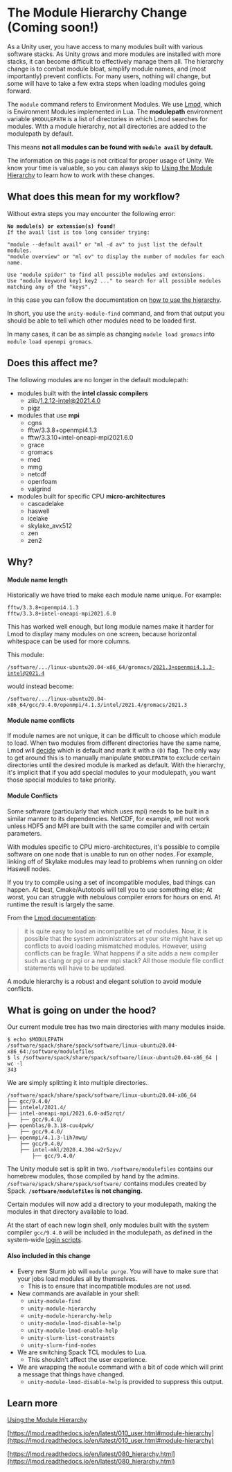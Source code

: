 # The Module Hierarchy Change (Coming soon!) #

As a Unity user, you have access to many modules built with various software stacks. As Unity grows and more modules are installed with more stacks, it can become difficult to effectively manage them all. The hierarchy change is to combat module bloat, simplify module names, and (most importantly) prevent conflicts. For many users, nothing will change, but some will have to take a few extra steps when loading modules going forward.

The <red>`module`</red> command refers to Environment Modules. We use [Lmod](https://lmod.readthedocs.io/en/latest/index.html), which is Environment Modules implemented in Lua. The **modulepath** environment variable `$MODULEPATH` is a list of directories in which Lmod searches for modules. With a module hierarchy, not all directories are added to the modulepath by default.

This means **not all modules can be found with <red>`module avail`</red> by default.**

The information on this page is not critical for proper usage of Unity. We know your time is valuable, so you can always skip to [Using the Module Hierarchy](../software/hierarchy.md) to learn how to work with these changes.

## What does this mean for my workflow? ##

Without extra steps you may encounter the following error:

<pre><code><strong><red>No module(s) or extension(s) found!</red></strong>
If the avail list is too long consider trying:

"module --default avail" or "ml -d av" to just list the default modules.
"module overview" or "ml ov" to display the number of modules for each name.

Use "module spider" to find all possible modules and extensions.
Use "module keyword key1 key2 ..." to search for all possible modules matching any of the "keys".
</code></pre>

In this case you can follow the documentation on [how to use the hierarchy](../software/hierarchy.md#how-to-use-a-non-default-module).

In short, you use the <red>`unity-module-find`</red> command, and from that output you should be able to tell which other modules need to be loaded first.

In many cases, it can be as simple as changing <red>`module load gromacs`</red> into <red>`module load openmpi gromacs`</red>.

## Does this affect me? ##
The following modules are no longer in the default modulepath:

* modules built with the **intel classic compilers**
    * zlib/1.2.12-intel@2021.4.0
    * pigz
* modules that use **mpi**
    * cgns
    * fftw/3.3.8+openmpi4.1.3
    * fftw/3.3.10+intel-oneapi-mpi2021.6.0
    * grace
    * gromacs
    * med
    * mmg
    * netcdf
    * openfoam
    * valgrind
* modules built for specific CPU **micro-architectures**
    * cascadelake
    * haswell
    * icelake
    * skylake_avx512
    * zen
    * zen2

## Why? ##

#### Module name length ####
Historically we have tried to make each module name unique. For example:
```
fftw/3.3.8+openmpi4.1.3
fftw/3.3.8+intel-oneapi-mpi2021.6.0
```
This has worked well enough, but long module names make it harder for Lmod to display many modules on one screen, because horizontal whitespace can be used for more columns.

This module:

<code>/software/.../linux-ubuntu20.04-x86_64/<red>gromacs/2021.3+openmpi4.1.3-intel@2021.4</red></code>

would instead become:

<code>/software/.../linux-ubuntu20.04-x86_64/gcc/9.4.0/openmpi/4.1.3/intel/2021.4/<red>gromacs/2021.3</red></code>

#### Module name conflicts ####
If module names are not unique, it can be difficult to choose which module to load. When two modules from different directories have the same name, Lmod will [decide](https://lmod.readthedocs.io/en/latest/060_locating.html#marking-a-version-as-default) which is default and mark it with a `(D)` flag. The only way to get around this is to manually manipulate `$MODULEPATH` to exclude certain directories until the desired module is marked as default. With the hierarchy, it's implicit that if you add special modules to your modulepath, you want those special modules to take priority.

#### Module Conflicts ####
Some software (particularly that which uses mpi) needs to be built in a similar manner to its dependencies. NetCDF, for example, will not work unless HDF5 and MPI are built with the same compiler and with certain parameters.

With modules specific to CPU micro-architectures, it's possible to compile software on one node that is unable to run on other nodes. For example, linking off of Skylake modules may lead to problems when running on older Haswell nodes.

If you try to compile using a set of incompatible modules, bad things can happen. At best, Cmake/Autotools will tell you to use something else; At worst, you can struggle with nebulous compiler errors for hours on end. At runtime the result is largely the same.

From the [Lmod documentation](https://lmod.readthedocs.io/en/latest/080_hierarchy.html):
> it is quite easy to load an incompatible set of modules. Now, it is possible that the system administrators at your site might have set up conflicts to avoid loading mismatched modules. However, using conflicts can be fragile. What happens if a site adds a new compiler such as clang or pgi or a new mpi stack? All those module file conflict statements will have to be updated.

A module hierarchy is a robust and elegant solution to avoid module conflicts.

## What is going on under the hood? ##
Our current module tree has two main directories with many modules inside.
```
$ echo $MODULEPATH
/software/spack/share/spack/software/linux-ubuntu20.04-x86_64:/software/modulefiles
$ ls /software/spack/share/spack/software/linux-ubuntu20.04-x86_64 | wc -l
343
```
We are simply splitting it into multiple directories.
```
/software/spack/share/spack/software/linux-ubuntu20.04-x86_64
├── gcc/9.4.0/
├── intelel/2021.4/
├── intel-oneapi-mpi/2021.6.0-ad5zrqt/
    ├── gcc/9.4.0/
├── openblas/0.3.18-cuu4pwk/
    ├── gcc/9.4.0/
├── openmpi/4.1.3-lih7mwq/
    ├── gcc/9.4.0/
    ├── intel-mkl/2020.4.304-w2r5zyv/
        ├── gcc/9.4.0/
```

The Unity module set is split in two. `/software/modulefiles` contains our homebrew modules, those compiled by hand by the admins. `/software/spack/share/spack/software/` contains modules created by Spack. **`/software/modulefiles` is not changing.**

Certain modules will now add a directory to your modulepath, making the modules in that directory available to load.

At the start of each new login shell, only modules built with the system compiler `gcc/9.4.0` will be included in the modulepath, as defined in the system-wide [login scripts](https://unix.stackexchange.com/questions/56083/how-to-write-a-shell-script-that-gets-executed-on-login).

#### Also included in this change ####

* Every new Slurm job will <red>`module purge`</red>. You will have to make sure that your jobs load modules all by themselves.
    * This is to ensure that incompatible modules are not used.
* New commands are available in your shell:
    * <red>`unity-module-find`</red>
    * <red>`unity-module-hierarchy`</red>
    * <red>`unity-module-hierarchy-help`</red>
    * <red>`unity-module-lmod-disable-help`</red>
    * <red>`unity-module-lmod-enable-help`</red>
    * <red>`unity-slurm-list-constraints`</red>
    * <red>`unity-slurm-find-nodes`</red>
* We are switching Spack TCL modules to Lua.
    * This shouldn't affect the user experience.
* We are wrapping the <red>`module`</red> command with a bit of code which will print a message that things have changed.
    * <red>`unity-module-lmod-disable-help`</red> is provided to suppress this output.

## Learn more ##

[Using the Module Hierarchy](../software/hierarchy.md)

[https://lmod.readthedocs.io/en/latest/010_user.html#module-hierarchy](https://lmod.readthedocs.io/en/latest/010_user.html#module-hierarchy)

[https://lmod.readthedocs.io/en/latest/080_hierarchy.html](https://lmod.readthedocs.io/en/latest/080_hierarchy.html)
